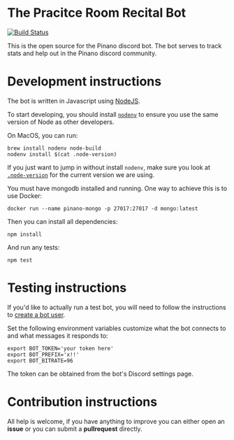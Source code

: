 # The Pracitce Room Recital Bot

[![Build Status](https://travis-ci.com/pinano-discord/Pinano-Discord-Bot.svg?branch=master)](https://travis-ci.com/pinano-discord/Pinano-Discord-Bot)

This is the open source for the Pinano discord bot. The bot serves to track stats and help out in the Pinano discord community.

# Development instructions

The bot is written in Javascript using [NodeJS](https://nodejs.org/).

To start developing, you should install [`nodenv`](https://github.com/nodenv/nodenv) to ensure you
use the same version of Node as other developers.

On MacOS, you can run:

    brew install nodenv node-build
    nodenv install $(cat .node-version)

If you just want to jump in without install `nodenv`, make sure you look at [`.node-version`](.node-version)
for the current version we are using.

You must have mongodb installed and running. One way to achieve this is to use Docker:

    docker run --name pinano-mongo -p 27017:27017 -d mongo:latest

Then you can install all dependencies:

    npm install

And run any tests:

    npm test

# Testing instructions

If you'd like to actually run a test bot, you will need to follow the instructions to
[create a bot user](https://discordjs.guide/preparations/setting-up-a-bot-application.html).

Set the following environment variables customize what the bot connects to and what messages
it responds to:

    export BOT_TOKEN='your token here'
    export BOT_PREFIX='x!!'
    export BOT_BITRATE=96

The token can be obtained from the bot's Discord settings page.

# Contribution instructions

All help is welcome, if you have anything to improve you can either open an **issue** or you can submit a **pullrequest** directly.
